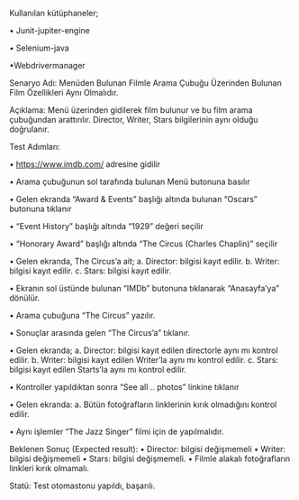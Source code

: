 Kullanılan kütüphaneler;

• Junit-jupiter-engine

• Selenium-java

•Webdrivermanager


Senaryo Adı: Menüden Bulunan Filmle Arama Çubuğu Üzerinden Bulunan Film Özellikleri Aynı Olmalıdır.

Açıklama: Menü üzerinden gidilerek film bulunur ve bu film arama çubuğundan arattırılır. Director, Writer, Stars bilgilerinin aynı olduğu doğrulanır.

Test Adımları:

• https://www.imdb.com/ adresine gidilir

• Arama çubuğunun sol tarafında bulunan Menü butonuna basılır

• Gelen ekranda “Award & Events” başlığı altında bulunan “Oscars” butonuna tıklanır

• “Event History” başlığı altında “1929” değeri seçilir

• “Honorary Award” başlığı altında “The Circus (Charles Chaplin)” seçilir

• Gelen ekranda, The Circus’a ait; a. Director: bilgisi kayıt edilir. b. Writer: bilgisi kayıt edilir. c. Stars: bilgisi kayıt edilir.

• Ekranın sol üstünde bulunan “IMDb” butonuna tıklanarak “Anasayfa’ya” dönülür.

• Arama çubuğuna “The Circus” yazılır.

• Sonuçlar arasında gelen “The Circus’a” tıklanır.

• Gelen ekranda; a. Director: bilgisi kayıt edilen directorle aynı mı kontrol edilir. b. Writer: bilgisi kayıt edilen Writer’la aynı mı kontrol edilir. c. Stars: bilgisi kayıt edilen Starts’la aynı mı kontrol edilir.

• Kontroller yapıldıktan sonra “See all .. photos” linkine tıklanır

• Gelen ekranda: a. Bütün fotoğrafların linklerinin kırık olmadığını kontrol edilir.

• Aynı işlemler “The Jazz Singer” filmi için de yapılmalıdır.

Beklenen Sonuç (Expected result): • Director: bilgisi değişmemeli • Writer: bilgisi değişmemeli • Stars: bilgisi değişmemeli.
• Filmle alakalı fotoğrafların linkleri kırık olmamalı.

Statü: Test otomastonu yapıldı, başarılı.
